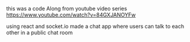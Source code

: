 this was a code Along from youtube video series https://www.youtube.com/watch?v=84GXJANOYFw

using react and socket.io made a chat app where users can talk to each other in a public chat room
